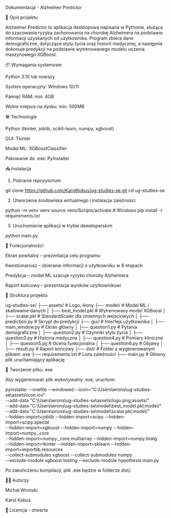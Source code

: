 Dokumentacja - Alzheimer Predictor

📌 Opis projektu

Alzheimer Predictor to aplikacja desktopowa napisana w Pythonie, służąca do szacowania ryzyka zachorowania na chorobę Alzheimera na podstawie informacji uzyskanych od użytkownika. Program zbiera dane demograficzne, dotyczące stylu życia oraz historii medycznej, a następnie dokonuje predykcji na podstawie wytrenowanego modelu uczenia maszynowego XGBoost.

📦 Wymagania systemowe

Python 3.10 lub nowszy

System operacyjny: Windows 10/11

Pamięć RAM: min. 4GB

Wolne miejsce na dysku: min. 500MB

🛠 Technologie

Python (tkinter, joblib, scikit-learn, numpy, xgboost)

GUI: Tkinter

Model ML: XGBoostClassifier

Pakowanie do .exe: PyInstaller

📥 Instalacja

1. Pobranie repozytorium

 git clone https://github.com/KarolKobus/ug-studies-se.git
 cd ug-studies-se

2. Utworzenie środowiska wirtualnego i instalacja zależności

 python -m venv venv
 source venv/Scripts/activate  # Windows
 pip install -r requirements.txt

3. Uruchomienie aplikacji w trybie deweloperskim

 python main.py

🎯 Funkcjonalności

Ekran powitalny – prezentacja celu programu

Kwestionariusz – zbieranie informacji o użytkowniku w 6 etapach

Predykcja – model ML szacuje ryzyko choroby Alzheimera

Raport końcowy – prezentacja wyników użytkownikowi

📑 Struktura projektu

ug-studies-se/
├── assets/                 # Logo, ikony
├── model/                  # Model ML i skalowanie danych
│   ├── best_model.pkl      # Wytrenowany model XGBoost
│   ├── scalar.pkl          # StandardScaler dla zmiennych wejściowych
│   ├── prediction.py       # Skrypt do predykcji
├── gui/                    # Interfejs użytkownika
│   ├── main_window.py      # Ekran główny
│   ├── question1.py        # Pytania demograficzne
│   ├── question2.py        # Czynniki stylu życia
│   ├── question3.py        # Historia medyczna
│   ├── question4.py        # Pomiary kliniczne
│   ├── question5.py        # Ocena funkcjonalna
│   ├── question6.py        # Objawy
│   ├── result.py           # Raport końcowy
├── dist/                   # Folder z wygenerowanym plikiem .exe
├── requirements.txt        # Lista zależności
├── main.py                 # Główny plik uruchamiający aplikację

🚀 Tworzenie pliku .exe

Aby wygenerować plik wykonywalny .exe, uruchom:

pyinstaller --onefile --windowed --icon="C:\Users\wrons\ug-studies-se\assets\icon.ico" \
--add-data "C:\Users\wrons\ug-studies-se\assets\logo.png;assets/" \
--add-data "C:\Users\wrons\ug-studies-se\model\best_model.pkl;model/" \
--add-data "C:\Users\wrons\ug-studies-se\model\scalar.pkl;model/" \
--hidden-import=joblib --hidden-import=scipy --hidden-import=scipy.special \
--hidden-import=xgboost --hidden-import=numpy --hidden-import=numpy._core \
--hidden-import=numpy._core.multiarray --hidden-import=numpy.linalg \
--hidden-import=tkinter --hidden-import=sklearn --hidden-import=importlib.resources \
--collect-submodules xgboost --collect-submodules numpy \
--exclude-module xgboost.testing --exclude-module hypothesis main.py

Po zakończeniu kompilacji, plik .exe będzie w folderze dist/.

👨‍💻 Autorzy

Michał Wroński

Karol Kobus

📝 Licencja - otwarta

